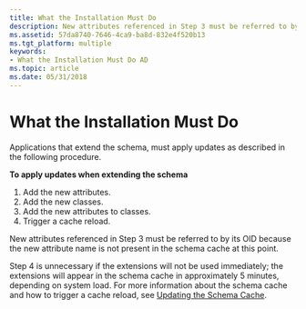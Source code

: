 ```yaml
---
title: What the Installation Must Do
description: New attributes referenced in Step 3 must be referred to by its OID because the new attribute name is not present in the schema cache at this point.
ms.assetid: 57da8740-7646-4ca9-ba8d-832e4f520b13
ms.tgt_platform: multiple
keywords:
- What the Installation Must Do AD
ms.topic: article
ms.date: 05/31/2018
---
```


# What the Installation Must Do

Applications that extend the schema, must apply updates as described in the following procedure.

**To apply updates when extending the schema**

1.  Add the new attributes.
2.  Add the new classes.
3.  Add the new attributes to classes.
4.  Trigger a cache reload.

New attributes referenced in Step 3 must be referred to by its OID because the new attribute name is not present in the schema cache at this point.

Step 4 is unnecessary if the extensions will not be used immediately; the extensions will appear in the schema cache in approximately 5 minutes, depending on system load. For more information about the schema cache and how to trigger a cache reload, see [Updating the Schema Cache](updating-the-schema-cache.md).

 

 




